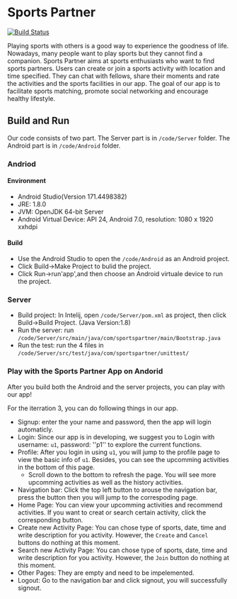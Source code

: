 # Sports Partner
[![Build Status](https://travis-ci.com/jhu-oose/2017-group-4.svg?token=qu7s5Cf7sE84eRpgCzqR&branch=master)](https://travis-ci.com/jhu-oose/2017-group-4)

Playing sports with others is a good way to experience the goodness of life. Nowadays, many people want to play sports but they cannot find a companion. Sports Partner aims at sports enthusiasts who want to find sports partners. Users can create or join a sports activity with location and time specified. They can chat with fellows, share their moments and rate the activities and the sports facilities in our app. The goal of our app is to facilitate sports matching, promote social networking and encourage healthy lifestyle.

## Build and Run
Our code consists of two part. The Server part is in ``/code/Server`` folder. The Android part is in ``/code/Android`` folder.

### Andriod

#### Environment
- Android Studio(Version 171.4498382)
- JRE: 1.8.0
- JVM: OpenJDK 64-bit Server
- Android Virtual Device: API 24, Android 7.0, resolution: 1080 x 1920 xxhdpi

#### Build 
- Use the Android Studio to open the ``/code/Android`` as an Android project.
- Click Build->Make Project to bulid the project.
- Click Run->run'app',and then choose an Android virtuale device to run the project.

### Server
- Build project: In Intelij, open ``/code/Server/pom.xml`` as project, then click Build->Build Project. (Java Version:1.8)
- Run the server: run ``/code/Server/src/main/java/com/sportspartner/main/Bootstrap.java``
- Run the test: run the 4 files in ``/code/Server/src/test/java/com/sportspartner/unittest/``


### Play with the Sports Partner App on Andorid

After you build both the Android and the server projects, you can play with our app!

For the iterration 3, you can do following things in our app.
- Signup: enter the your name and password, then the app will login automaticly.
- Login: Since our app is in developing, we suggest you to Login with username: ``u1``, password: ''p1'' to explore the current functions.
- Profile: After you login in using ``u1``, you will jump to the profile page to view the basic info of ``u1``.
  Besides, you can see the upcomming activities in the bottom of this page. 
  - Scroll down to the bottom to refresh the page. You will see more upcomming activities as well as the history activities.
- Navigation bar: Click the top left button to arouse the navigation bar, press the button then you will jump to the correspoding page.
- Home Page: You can view your upcomming activities and recommend activities. If you want to creat or search certain activity, click the corresponding button.
- Create new Activity Page: You can chose type of sports, date, time and write description for you activity. However, the ``Create`` and ``Cancel`` buttons do nothing at this moment.
- Search new Activity Page: You can chose type of sports, date, time and write description for you activity. However, the ``Join`` button do nothing at this moment.
- Other Pages: They are empty and need to be impelemented.
- Logout: Go to the navigation bar and click signout, you will successfully signout.
